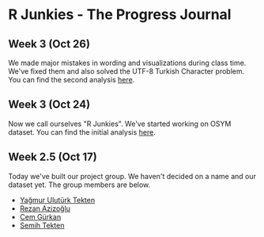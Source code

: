 # R Junkies - The Progress Journal

## Week 3  (Oct 26)

We made major mistakes in wording and visualizations during class time. We've fixed them and also solved the UTF-8 Turkish Character problem. You can find the second analysis [here](files/analysis2update.html).

## Week 3  (Oct 24)

Now we call ourselves "R Junkies". We've started working on OSYM dataset. You can find the initial analysis [here](files/analysis1.html).


## Week 2.5 (Oct 17)

Today we've built our project group. We haven't decided on a name and our dataset yet. The group members are below.

+ [Yağmur Ulutürk Tekten](https://mef-bda503.github.io/pj-uluturktekteny/)
+ [Rezan Azizoğlu](https://mef-bda503.github.io/pj-rezan/)
+ [Cem Gürkan](https://mef-bda503.github.io/pj-gurkanc/)
+ [Semih Tekten](https://mef-bda503.github.io/pj-tektens/)
